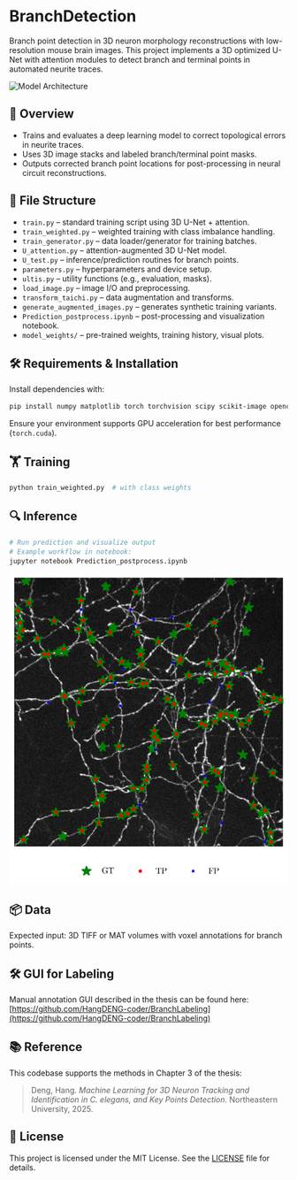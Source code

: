 # BranchDetection

Branch point detection in 3D neuron morphology reconstructions with low-resolution mouse brain images. This project implements a 3D optimized U-Net with attention modules to detect branch and terminal points in automated neurite traces.

![Model Architecture](BranchDetection/model_weights/PlotNeuralNetwork.png)

## 📜 Overview

- Trains and evaluates a deep learning model to correct topological errors in neurite traces.
- Uses 3D image stacks and labeled branch/terminal point masks.
- Outputs corrected branch point locations for post-processing in neural circuit reconstructions.

## 📁 File Structure

- `train.py` – standard training script using 3D U-Net + attention.
- `train_weighted.py` – weighted training with class imbalance handling.
- `train_generator.py` – data loader/generator for training batches.
- `U_attention.py` – attention-augmented 3D U-Net model.
- `U_test.py` – inference/prediction routines for branch points.
- `parameters.py` – hyperparameters and device setup.
- `ultis.py` – utility functions (e.g., evaluation, masks).
- `load_image.py` – image I/O and preprocessing.
- `transform_taichi.py` – data augmentation and transforms.
- `generate_augmented_images.py` – generates synthetic training variants.
- `Prediction_postprocess.ipynb` – post-processing and visualization notebook.
- `model_weights/` – pre-trained weights, training history, visual plots.

## 🛠️ Requirements & Installation

Install dependencies with:

```bash
pip install numpy matplotlib torch torchvision scipy scikit-image opencv-python
```

Ensure your environment supports GPU acceleration for best performance (`torch.cuda`).

## 🏋️ Training

```bash
python train_weighted.py  # with class weights
```

## 🔍 Inference

```bash
# Run prediction and visualize output
# Example workflow in notebook:
jupyter notebook Prediction_postprocess.ipynb
```

![Model Prediction](BranchDetection/model_weights/prediction_proj.png)

## 📦 Data

Expected input: 3D TIFF or MAT volumes with voxel annotations for branch points.

## 🛠️ GUI for Labeling

Manual annotation GUI described in the thesis can be found here:  
[https://github.com/HangDENG-coder/BranchLabeling](https://github.com/HangDENG-coder/BranchLabeling)

## 📚 Reference

This codebase supports the methods in Chapter 3 of the thesis:

> Deng, Hang. *Machine Learning for 3D Neuron Tracking and Identification in C. elegans, and Key Points Detection*. Northeastern University, 2025.

## 📄 License

This project is licensed under the MIT License. See the [LICENSE](LICENSE) file for details.
